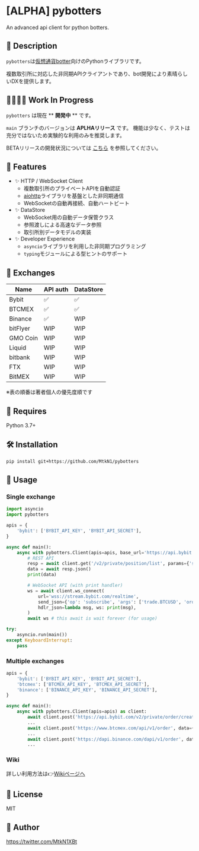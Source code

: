 # [ALPHA] pybotters

An advanced api client for python botters.

## 📌 Description

`pybotters`は[仮想通貨botter](https://note.com/hht/n/n61e6ecefd059)向けのPythonライブラリです。

複数取引所に対応した非同期APIクライアントであり、bot開発により素晴らしいDXを提供します。

## 👩‍💻👨‍💻 Work In Progress

`pybotters` は現在 ** **開発中** ** です。

`main` ブランチのバージョンは **APLHAリリース** です。
機能は少なく、テストは充分ではないため実験的な利用のみを推奨します。

BETAリリースの開発状況については [こちら](https://github.com/MtkN1/pybotters/issues/11) を参照してください。

## 🚀 Features

- ✨ HTTP / WebSocket Client
    - 複数取引所のプライベートAPIを自動認証
    - [aiohttp](https://docs.aiohttp.org/)ライブラリを基盤とした非同期通信
    - WebSocketの自動再接続、自動ハートビート
- ✨ DataStore
    - WebSocket用の自動データ保管クラス
    - 参照渡しによる高速なデータ参照
    - 取引所別データモデルの実装
- ✨ Developer Experience
    - `asyncio`ライブラリを利用した非同期プログラミング
    - `typing`モジュールによる型ヒントのサポート

## 🏦 Exchanges

| Name | API auth | DataStore | 
| --- | --- | --- |
| Bybit | ✅ | ✅ |
| BTCMEX | ✅ | ✅ |
| Binance | ✅ | WIP |
| bitFlyer | WIP | WIP |
| GMO Coin | WIP | WIP |
| Liquid | WIP | WIP |
| bitbank | WIP | WIP |
| FTX | WIP | WIP |
| BitMEX | WIP | WIP |

※表の順番は著者個人の優先度順です

## 🐍 Requires

Python 3.7+

## 🛠 Installation

```sh
pip install git+https://github.com/MtkN1/pybotters
```

## 🔰 Usage

### Single exchange

```python
import asyncio
import pybotters

apis = {
    'bybit': ['BYBIT_API_KEY', 'BYBIT_API_SECRET'],
}

async def main():
    async with pybotters.Client(apis=apis, base_url='https://api.bybit.com') as client:
        # REST API
        resp = await client.get('/v2/private/position/list', params={'symbol': 'BTCUSD'})
        data = await resp.json()
        print(data)

        # WebSocket API (with print handler)
        ws = await client.ws_connect(
            url='wss://stream.bybit.com/realtime',
            send_json={'op': 'subscribe', 'args': ['trade.BTCUSD', 'order', 'position']},
            hdlr_json=lambda msg, ws: print(msg),
        )
        await ws # this await is wait forever (for usage)

try:
    asyncio.run(main())
except KeyboardInterrupt:
    pass
```

### Multiple exchanges

```python
apis = {
    'bybit': ['BYBIT_API_KEY', 'BYBIT_API_SECRET'],
    'btcmex': ['BTCMEX_API_KEY', 'BTCMEX_API_SECRET'],
    'binance': ['BINANCE_API_KEY', 'BINANCE_API_SECRET'],
}

async def main():
    async with pybotters.Client(apis=apis) as client:
        await client.post('https://api.bybit.com/v2/private/order/create', data={'symbol': 'BTCUSD', ...: ...})
        ...
        await client.post('https://www.btcmex.com/api/v1/order', data={'symbol': 'XBTUSD', ...: ...})
        ...
        await client.post('https://dapi.binance.com/dapi/v1/order', data={'symbol': 'BTCUSD_PERP', ...: ...})
        ...
```

### Wiki

詳しい利用方法は👉[Wikiページへ](https://github.com/MtkN1/pybotters/wiki)

## 🗽 License

MIT

## 💖 Author

https://twitter.com/MtkN1XBt
